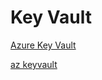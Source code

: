 # Key Vault

[Azure Key Vault](https://docs.microsoft.com/en-us/azure/key-vault/)

[az keyvault](https://docs.microsoft.com/en-us/cli/azure/keyvault?view=azure-cli-latest)